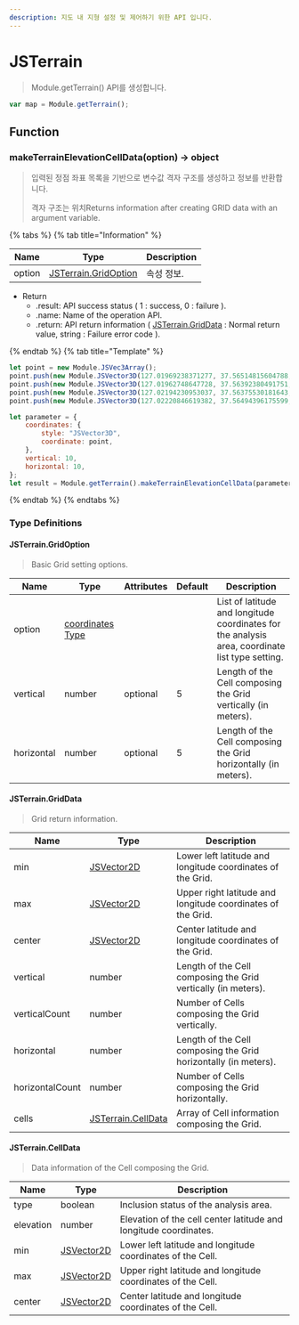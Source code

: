 ```yaml
---
description: 지도 내 지형 설정 및 제어하기 위한 API 입니다.
---
```


# JSTerrain

> Module.getTerrain() API를 생성합니다.

```javascript
var map = Module.getTerrain();
```

## Function

### makeTerrainElevationCellData(option) → object

> 입력된 정점 좌표 목록을 기반으로 변수값 격자 구조를 생성하고 정보를 반환합니다.
>
> 격자 구조는 위치Returns information after creating GRID data with an argument variable.

{% tabs %}
{% tab title="Information" %}

| Name   | Type                                                      | Description |
| ------ | --------------------------------------------------------- | ----------- |
| option | [JSTerrain.GridOption](jsterrain.md#jsterrain.gridoption) | 속성 정보.  |

-   Return
    -   .result: API success status ( 1 : success, 0 : failure ).
    -   .name: Name of the operation API.
    -   .return: API return information ( [JSTerrain.GridData](jsterrain.md#jsterrain.griddata) : Normal return value, string : Failure error code ).

{% endtab %}
{% tab title="Template" %}

```javascript
let point = new Module.JSVec3Array();
point.push(new Module.JSVector3D(127.01969238371277, 37.56514815604788, 24.40620245039463));
point.push(new Module.JSVector3D(127.01962748647728, 37.56392380491751, 25.515124042518437));
point.push(new Module.JSVector3D(127.02194230953037, 37.56375530181643, 33.266184841282666));
point.push(new Module.JSVector3D(127.02220846619382, 37.56494396175599, 26.32035342976451));

let parameter = {
    coordinates: {
        style: "JSVector3D",
        coordinate: point,
    },
    vertical: 10,
    horizontal: 10,
};
let result = Module.getTerrain().makeTerrainElevationCellData(parameter);
```

{% endtab %}
{% endtabs %}

### Type Definitions

#### JSTerrain.GridOption

> Basic Grid setting options.

| Name       | Type                                                    | Attributes | Default | Description                                                                                     |
| ---------- | ------------------------------------------------------- | ---------- | ------- | ----------------------------------------------------------------------------------------------- |
| option     | [coordinates Type](../etc/tag-list.md#coordinates-type) |            |         | List of latitude and longitude coordinates for the analysis area, coordinate list type setting. |
| vertical   | number                                                  | optional   | 5       | Length of the Cell composing the Grid vertically (in meters).                                   |
| horizontal | number                                                  | optional   | 5       | Length of the Cell composing the Grid horizontally (in meters).                                 |

#### JSTerrain.GridData

> Grid return information.

| Name            | Type                                                  | Description                                                     |
| --------------- | ----------------------------------------------------- | --------------------------------------------------------------- |
| min             | [JSVector2D](../core/jsvector2d.md)                   | Lower left latitude and longitude coordinates of the Grid.      |
| max             | [JSVector2D](../core/jsvector2d.md)                   | Upper right latitude and longitude coordinates of the Grid.     |
| center          | [JSVector2D](../core/jsvector2d.md)                   | Center latitude and longitude coordinates of the Grid.          |
| vertical        | number                                                | Length of the Cell composing the Grid vertically (in meters).   |
| verticalCount   | number                                                | Number of Cells composing the Grid vertically.                  |
| horizontal      | number                                                | Length of the Cell composing the Grid horizontally (in meters). |
| horizontalCount | number                                                | Number of Cells composing the Grid horizontally.                |
| cells           | [JSTerrain.CellData](jsterrain.md#jsterrain.celldata) | Array of Cell information composing the Grid.                   |

#### JSTerrain.CellData

> Data information of the Cell composing the Grid.

| Name      | Type                                | Description                                                      |
| --------- | ----------------------------------- | ---------------------------------------------------------------- |
| type      | boolean                             | Inclusion status of the analysis area.                           |
| elevation | number                              | Elevation of the cell center latitude and longitude coordinates. |
| min       | [JSVector2D](../core/jsvector2d.md) | Lower left latitude and longitude coordinates of the Cell.       |
| max       | [JSVector2D](../core/jsvector2d.md) | Upper right latitude and longitude coordinates of the Cell.      |
| center    | [JSVector2D](../core/jsvector2d.md) | Center latitude and longitude coordinates of the Cell.           |
